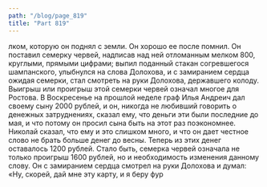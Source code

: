 ```yaml
---
path: "/blog/page_819"
title: "Part 819"
---
```


лком, которую он поднял с земли. Он хорошо ее после помнил. Он поставил семерку червей, надписав над ней отломанным мелком 800, круглыми, прямыми цифрами; выпил поданный стакан согревшегося шампанского, улыбнулся на слова Долохова, и с замиранием сердца ожидая семерки, стал смотреть на руки Долохова, державшего колоду. Выигрыш или проигрыш этой семерки червей означал многое для Ростова. В Воскресенье на прошлой неделе граф Илья Андреич дал своему сыну 2000 рублей, и он, никогда не любивший говорить о денежных затруднениях, сказал ему, что деньги эти были последние до мая, и что потому он просил сына быть на этот раз поэкономнее. Николай сказал, что ему и это слишком много, и что он дает честное слово не брать больше денег до весны. Теперь из этих денег оставалось 1200 рублей. Стало быть, семерка червей означала не только проигрыш 1600 рублей, но и необходимость изменения данному слову. Он с замиранием сердца смотрел на руки Долохова и думал: «Ну, скорей, дай мне эту карту, и я беру фур
